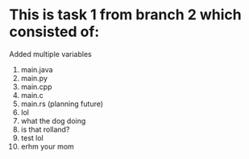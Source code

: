# This is task 1 from branch 2 which consisted of:

Added multiple variables

1. main.java
2. main.py
3. main.cpp
4. main.c
5. main.rs (planning future)
6. lol
7. what the dog doing
8. is that rolland?
9. test lol
10. erhm your mom
